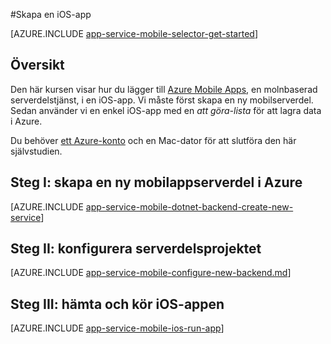 <properties
    pageTitle="Skapa en iOS-app i Azure Apptjänst Mobile Apps | Microsoft Azure"
    description="Följ den här kursen och kom igång med att använda mobilappserverdelar i Azure för iOS-utveckling i Objective-C eller Swift"
    services="app-service\mobile"
    documentationCenter="ios"
    authors="krisragh"
    manager="dwrede"
    editor=""/>

<tags
    ms.service="app-service-mobile"
    ms.workload="na"
    ms.tgt_pltfrm="mobile-ios"
    ms.devlang="objective-c"
    ms.topic="hero-article"
    ms.date="08/17/2016"
    ms.author="krisragh"/>

#Skapa en iOS-app

[AZURE.INCLUDE [app-service-mobile-selector-get-started](../../includes/app-service-mobile-selector-get-started.md)]

## Översikt

Den här kursen visar hur du lägger till [Azure Mobile Apps](app-service-mobile-value-prop.md), en molnbaserad serverdelstjänst, i en iOS-app. Vi måste först skapa en ny mobilserverdel. Sedan använder vi en enkel  iOS-app med en _att göra-lista_ för att lagra data i Azure.

Du behöver [ett Azure-konto](https://azure.microsoft.com/pricing/free-trial/) och en Mac-dator för att slutföra den här självstudien.


## Steg I: skapa en ny mobilappserverdel i Azure

[AZURE.INCLUDE [app-service-mobile-dotnet-backend-create-new-service](../../includes/app-service-mobile-dotnet-backend-create-new-service.md)]

## Steg II: konfigurera serverdelsprojektet

[AZURE.INCLUDE [app-service-mobile-configure-new-backend.md](../../includes/app-service-mobile-configure-new-backend.md)]

## Steg III: hämta och kör iOS-appen

[AZURE.INCLUDE [app-service-mobile-ios-run-app](../../includes/app-service-mobile-ios-run-app.md)]


<!-- Images. -->

<!-- URLs -->
[Azure-portalen]: https://portal.azure.com/
[Xcode]: https://go.microsoft.com/fwLink/p/?LinkID=266532
[Visual Studio Community 2013]: https://go.microsoft.com/fwLink/p/?LinkID=534203



<!--HONumber=sep16_HO1-->


